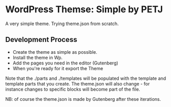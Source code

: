 # WordPress Themse: Simple by PETJ

A very simple theme. Trying theme.json from scratch.

## Development Process

* Create the theme as simple as possible.
* Install the theme in Wp.
* Add the pages you need in the editor (Gutenberg)
* When you're ready for it export the Theme

Note that the ./parts and ./templates will be populated with the template and template parts that you create. The theme.json will also change - for instance changes to specific blocks will become part of the file.

NB: of course the theme.json is made by Gutenberg after these iterations.
